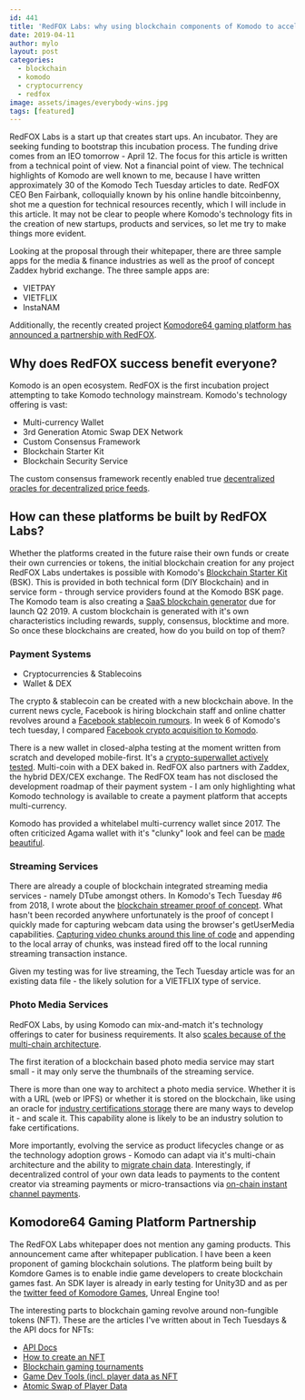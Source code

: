```yaml
---
id: 441
title: 'RedFOX Labs: why using blockchain components of Komodo to accelerate adoption is a win for everyone'
date: 2019-04-11
author: mylo
layout: post
categories:
  - blockchain
  - komodo
  - cryptocurrency
  - redfox
image: assets/images/everybody-wins.jpg
tags: [featured]
---
```

RedFOX Labs is a start up that creates start ups.  An incubator.  They are seeking funding to bootstrap this incubation process.   The funding drive comes from an IEO tomorrow - April 12.  The focus for this article is written from a technical point of view.  Not a financial point of view.  The technical highlights of Komodo are well known to me, because I have written approximately 30 of the Komodo Tech Tuesday articles to date.  RedFOX CEO Ben Fairbank, colloquially known by his online handle bitcoinbenny, shot me a question for technical resources recently, which I will include in this article.  It may not be clear to people where Komodo's technology fits in the creation of new startups, products and services, so let me try to make things more evident.

Looking at the proposal through their whitepaper, there are three sample apps for the media & finance industries as well as the proof of concept Zaddex hybrid exchange.  The three sample apps are:
* VIETPAY
* VIETFLIX
* InstaNAM

Additionally, the recently created project [Komodore64 gaming platform has announced a partnership with RedFOX](https://twitter.com/komodoregames/status/1114137004047044608).

## Why does RedFOX success benefit everyone?
Komodo is an open ecosystem.  RedFOX is the first incubation project attempting to take Komodo technology mainstream.  Komodo's technology offering is vast:
* Multi-currency Wallet
* 3rd Generation Atomic Swap DEX Network
* Custom Consensus Framework
* Blockchain Starter Kit
* Blockchain Security Service

The custom consensus framework recently enabled true [decentralized oracles for decentralized price feeds](https://komodoplatform.com/tt2019-14-oracles-prediction-market-feeds/).

## How can these platforms be built by RedFOX Labs?
Whether the platforms created in the future raise their own funds or create their own currencies or tokens, the initial blockchain creation for any project RedFOX Labs undertakes is possible with Komodo's [Blockchain Starter Kit](https://komodoplatform.com/blockchain-starter-kit/) (BSK).  This is provided in both technical form (DIY Blockchain) and in service form - through service providers found at the Komodo BSK page.   The Komodo team is also creating a [SaaS blockchain generator](https://decryptmedia.com/5263/amazon-komodo-service-blockchain) due for launch Q2 2019.  A custom blockchain is generated with it's own characteristics including rewards, supply, consensus, blocktime and more.  So once these blockchains are created, how do you build on top of them?

### Payment Systems
* Cryptocurrencies & Stablecoins
* Wallet & DEX

The crypto & stablecoin can be created with a new blockchain above.  In the current news cycle, Facebook is hiring blockchain staff and online chatter revolves around a [Facebook stablecoin rumours](https://beincrypto.com/facebook-reportedly-seeking-investors-for-future-stablecoin/).  In week 6 of Komodo's tech tuesday, I compared [Facebook crypto acquisition to Komodo](https://komodoplatform.com/tt2019-6-facebook-crypto-comparison-erc20-migrations/).

There is a new wallet in closed-alpha testing at the moment written from scratch and developed mobile-first.  It's a [crypto-superwallet actively tested](https://twitter.com/0xca333/status/1113045156826136576).  Multi-coin with a DEX baked in.  RedFOX also partners with Zaddex, the hybrid DEX/CEX exchange.  The RedFOX team has not disclosed the development roadmap of their payment system - I am only highlighting what Komodo technology is available to create a payment platform that accepts multi-currency.

Komodo has provided a whitelabel multi-currency wallet since 2017.  The often criticized Agama wallet with it's "clunky" look and feel can be [made beautiful](https://hybriddex.com/2019/04/chameleon-pay-multi-coin-wallet/).

### Streaming Services
There are already a couple of blockchain integrated streaming media services - namely DTube amongst others.  In Komodo's Tech Tuesday #6 from 2018, I wrote about the [blockchain streamer proof of concept](https://komodoplatform.com/tech-tuesday-update-6/).  What hasn't been recorded anywhere unfortunately is the proof of concept I quickly made for capturing webcam data using the browser's getUserMedia capabilities.  [Capturing video chunks around this line of code](https://github.com/imylomylo/samples/blob/gh-pages/src/content/getusermedia/record/js/main.js#L76) and appending to the local array of chunks, was instead fired off to the local running streaming transaction instance.

Given my testing was for live streaming, the Tech Tuesday article was for an existing data file - the likely solution for a VIETFLIX type of service.

### Photo Media Services
RedFOX Labs, by using Komodo can mix-and-match it's technology offerings to cater for business requirements.  It also [scales because of the multi-chain architecture](https://komodoplatform.com/komodo-platforms-new-scalability-tech/).

The first iteration of a blockchain based photo media service may start small - it may only serve the thumbnails of the streaming service.  

There is more than one way to architect a photo media service.  Whether it is with a URL (web or IPFS) or whether it is stored on the blockchain, like using an oracle for [industry certifications storage](https://komodoplatform.com/tt2019-5-peer-to-peer-orderbooks-first-atomic-swap/) there are many ways to develop it - and scale it.  This capability alone is likely to be an industry solution to fake certifications.

More importantly, evolving the service as product lifecycles change or as the technology adoption grows - Komodo can adapt via it's multi-chain architecture and the ability to [migrate chain data](https://komodoplatform.com/tt2019-3-digital-asset-tokenization-pool-mining-time-lock-rewards/).  Interestingly, if decentralized control of your own data leads to payments to the content creator via streaming payments or micro-transactions via [on-chain instant channel payments](https://komodoplatform.com/tech-tuesday-update-2/).

## Komodore64 Gaming Platform Partnership
The RedFOX Labs whitepaper does not mention any gaming products.   This announcement came after whitepaper publication.  I have been a keen proponent of gaming blockchain solutions.  The platform being built by Komdore Games is to enable indie game developers to create blockchain games fast.  An SDK layer is already in early testing for Unity3D and as per the [twitter feed of Komodore Games](https://twitter.com/komodoregames), Unreal Engine too!

The interesting parts to blockchain gaming revolve around non-fungible tokens (NFT).  These are the articles I've written about in Tech Tuesdays & the API docs for NFTs:
* [API Docs](https://developers.komodoplatform.com/basic-docs/customconsensus/tokens.html#introduction)
* [How to create an NFT](https://komodoplatform.com/tt2019-3-digital-asset-tokenization-pool-mining-time-lock-rewards/)
* [Blockchain gaming tournaments](https://komodoplatform.com/tt2019-7-rogue-blockchain-gaming-tournaments-tokenization-collectibles-trading/)
* [Game Dev Tools (incl. player data as NFT](https://komodoplatform.com/tt2019-12-custom-blockchain-game-dev-tools/)
* [Atomic Swap of Player Data](https://twitter.com/0xca333/status/1095029970265690114)

